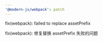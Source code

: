 ```yaml
---
'@modern-js/webpack': patch
---
```


fix(webpack): failed to replace assetPrefix

fix(webpack): 修复替换 assetPrefix 失败的问题

